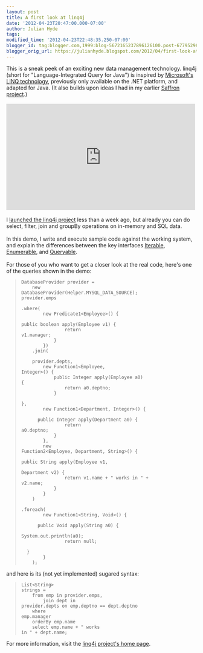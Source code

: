```yaml
---
layout: post
title: A first look at linq4j
date: '2012-04-23T20:47:00.000-07:00'
author: Julian Hyde
tags: 
modified_time: '2012-04-23T22:48:35.250-07:00'
blogger_id: tag:blogger.com,1999:blog-5672165237896126100.post-6779529697171172010
blogger_orig_url: https://julianhyde.blogspot.com/2012/04/first-look-at-linq4j.html
---
```


This is a sneak peek of an exciting new data management technology. linq4j (short for "Language-Integrated Query for Java") is inspired by <a href="http://msdn.microsoft.com/en-us/library/bb308959.aspx">Microsoft's LINQ technology</a>, previously only available on the .NET platform, and adapted for Java. (It also builds upon ideas I had in my earlier <a href="http://saffron.sourceforge.net/overview.html">Saffron project</a>.)<br /><br /> <iframe src="http://player.vimeo.com/video/40910401" width="500" height="281" frameborder="0" webkitAllowFullScreen mozallowfullscreen allowFullScreen></iframe><br/><br/> I <a href="https://github.com/julianhyde/linq4j/commit/ab31757589ed2423abe6a9454edafb5e77e69ffd">launched the linq4j project</a> less than a week ago, but already you can do select, filter, join and groupBy operations on in-memory and SQL data.<br /><br /> In this demo, I write and execute sample code against the working system, and explain the differences between the key interfaces <a href="http://docs.oracle.com/javase/7/docs/api/java/lang/Iterable.html">Iterable</a>, <a href="http://www.hydromatic.net/linq4j/apidocs/net/hydromatic/linq4j/Enumerable.html">Enumerable</a>, and <a href="http://www.hydromatic.net/linq4j/apidocs/net/hydromatic/linq4j/Queryable.html">Queryable</a>.<br /><br /> For those of you who want to get a closer look at the real code, here's one of the queries shown in the demo:<br /> <blockquote><code>DatabaseProvider provider =<br />&nbsp; &nbsp; new DatabaseProvider(Helper.MYSQL_DATA_SOURCE);<br />provider.emps<br />&nbsp; &nbsp; .where(<br />&nbsp; &nbsp; &nbsp; &nbsp; new Predicate1&lt;Employee&gt;() {<br />&nbsp; &nbsp; &nbsp; &nbsp; &nbsp; &nbsp; public boolean apply(Employee v1) {<br />&nbsp; &nbsp; &nbsp; &nbsp; &nbsp; &nbsp; &nbsp; &nbsp; return v1.manager;<br />&nbsp; &nbsp; &nbsp; &nbsp; &nbsp; &nbsp; }<br />&nbsp; &nbsp; &nbsp; &nbsp; })<br />&nbsp; &nbsp; .join(<br />&nbsp; &nbsp; &nbsp; &nbsp; provider.depts,<br />&nbsp; &nbsp; &nbsp; &nbsp; new Function1&lt;Employee, Integer&gt;() {<br />&nbsp; &nbsp; &nbsp; &nbsp; &nbsp; &nbsp; public Integer apply(Employee a0) {<br />&nbsp; &nbsp; &nbsp; &nbsp; &nbsp; &nbsp; &nbsp; &nbsp; return a0.deptno;<br />&nbsp; &nbsp; &nbsp; &nbsp; &nbsp; &nbsp; }<br />&nbsp; &nbsp; &nbsp; &nbsp; },<br />&nbsp; &nbsp; &nbsp; &nbsp; new Function1&lt;Department, Integer&gt;() {<br />&nbsp; &nbsp; &nbsp; &nbsp; &nbsp; &nbsp; public Integer apply(Department a0) {<br />&nbsp; &nbsp; &nbsp; &nbsp; &nbsp; &nbsp; &nbsp; &nbsp; return a0.deptno;<br />&nbsp; &nbsp; &nbsp; &nbsp; &nbsp; &nbsp; }<br />&nbsp; &nbsp; &nbsp; &nbsp; },<br />&nbsp; &nbsp; &nbsp; &nbsp; new Function2&lt;Employee, Department, String&gt;() {<br />&nbsp; &nbsp; &nbsp; &nbsp; &nbsp; &nbsp; public String apply(Employee v1,<br/>&nbsp; &nbsp; &nbsp; &nbsp; &nbsp; &nbsp; &nbsp; &nbsp; &nbsp; &nbsp; &nbsp; &nbsp; &nbsp; &nbsp; &nbsp; &nbsp; Department v2) {<br />&nbsp; &nbsp; &nbsp; &nbsp; &nbsp; &nbsp; &nbsp; &nbsp; return v1.name + " works in " + v2.name;<br />&nbsp; &nbsp; &nbsp; &nbsp; &nbsp; &nbsp; }<br />&nbsp; &nbsp; &nbsp; &nbsp; }<br />&nbsp; &nbsp; )<br />&nbsp; &nbsp; .foreach(<br />&nbsp; &nbsp; &nbsp; &nbsp; new Function1&lt;String, Void&gt;() {<br />&nbsp; &nbsp; &nbsp; &nbsp; &nbsp; &nbsp; public Void apply(String a0) {<br />&nbsp; &nbsp; &nbsp; &nbsp; &nbsp; &nbsp; &nbsp; &nbsp; System.out.println(a0);<br />&nbsp; &nbsp; &nbsp; &nbsp; &nbsp; &nbsp; &nbsp; &nbsp; return null;<br />&nbsp; &nbsp; &nbsp; &nbsp; &nbsp; &nbsp; }<br />&nbsp; &nbsp; &nbsp; &nbsp; }<br />&nbsp; &nbsp; );</code></blockquote> and here is its (not yet implemented) sugared syntax:  <blockquote><code>List&lt;String&gt; strings =<br/>&nbsp; &nbsp; from emp in provider.emps,<br/>&nbsp; &nbsp; &nbsp; &nbsp; join dept in provider.depts on emp.deptno == dept.deptno<br/>&nbsp; &nbsp; where emp.manager<br/>&nbsp; &nbsp; orderBy emp.name<br/>&nbsp; &nbsp; select emp.name + " works in " + dept.name;<br/></code></blockquote> For more information, visit the <a href="https://github.com/julianhyde/linq4j">linq4j project's home page</a>.